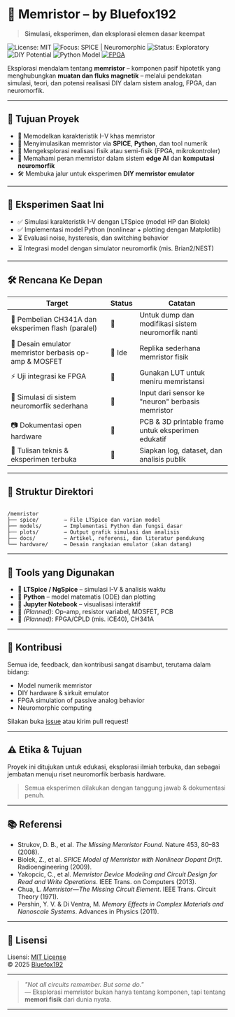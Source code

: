 # 🧪 Memristor – by Bluefox192
> **Simulasi, eksperimen, dan eksplorasi elemen dasar keempat**

![License: MIT](https://img.shields.io/badge/license-MIT-blue.svg)
![Focus: SPICE | Neuromorphic](https://img.shields.io/badge/focus-simulasi%20%7C%20memristor%20%7C%20neuromorphic-lightblue.svg)
![Status: Exploratory](https://img.shields.io/badge/status-exploratory-orange.svg)
![DIY Potential](https://img.shields.io/badge/DIY-in%20progress-important.svg)
![Python Model](https://img.shields.io/badge/python-model-green.svg)
[![FPGA](https://img.shields.io/badge/FPGA-optional-lightgrey.svg)]()


Eksplorasi mendalam tentang **memristor** – komponen pasif hipotetik yang menghubungkan **muatan dan fluks magnetik** – melalui pendekatan simulasi, teori, dan potensi realisasi DIY dalam sistem analog, FPGA, dan neuromorfik.

---

## 🧠 Tujuan Proyek

- 🧪 Memodelkan karakteristik I–V khas memristor
- 🧮 Menyimulasikan memristor via **SPICE**, **Python**, dan tool numerik
- 🧷 Mengeksplorasi realisasi fisik atau semi-fisik (FPGA, mikrokontroler)
- 🧬 Memahami peran memristor dalam sistem **edge AI** dan **komputasi neuromorfik**
- 🛠️ Membuka jalur untuk eksperimen **DIY memristor emulator**

---

## 🔬 Eksperimen Saat Ini

- ✅ Simulasi karakteristik I-V dengan LTSpice (model HP dan Biolek)
- ✅ Implementasi model Python (nonlinear + plotting dengan Matplotlib)
- ⏳ Evaluasi noise, hysteresis, dan switching behavior
- ⏳ Integrasi model dengan simulator neuromorfik (mis. Brian2/NEST)

---

## 🛠️ Rencana Ke Depan

| Target | Status | Catatan |
|--------|--------|---------|
| 🛒 Pembelian CH341A dan eksperimen flash (paralel) | 🔄 | Untuk dump dan modifikasi sistem neuromorfik nanti |
| 🧱 Desain emulator memristor berbasis op-amp & MOSFET | 🧠 Ide | Replika sederhana memristor fisik |
| ⚡ Uji integrasi ke FPGA | 🔲 | Gunakan LUT untuk meniru memristansi |
| 🧠 Simulasi di sistem neuromorfik sederhana | 🔲 | Input dari sensor ke "neuron" berbasis memristor |
| 📷 Dokumentasi open hardware | 🔲 | PCB & 3D printable frame untuk eksperimen edukatif |
| 📝 Tulisan teknis & eksperimen terbuka | 🔲 | Siapkan log, dataset, dan analisis publik |

---

## 📁 Struktur Direktori

```

/memristor
├── spice/        → File LTSpice dan varian model
├── models/       → Implementasi Python dan fungsi dasar
├── plots/        → Output grafik simulasi dan analisis
├── docs/         → Artikel, referensi, dan literatur pendukung
└── hardware/     → Desain rangkaian emulator (akan datang)

```

---

## 🧰 Tools yang Digunakan

- 🧪 **LTSpice / NgSpice** – simulasi I-V & analisis waktu
- 🐍 **Python** – model matematis (ODE) dan plotting
- 🧠 **Jupyter Notebook** – visualisasi interaktif
- 🔩 *(Planned)*: Op-amp, resistor variabel, MOSFET, PCB
- 🔧 *(Planned)*: FPGA/CPLD (mis. iCE40), CH341A

---

## 🤝 Kontribusi

Semua ide, feedback, dan kontribusi sangat disambut, terutama dalam bidang:

- Model numerik memristor
- DIY hardware & sirkuit emulator
- FPGA simulation of passive analog behavior
- Neuromorphic computing

Silakan buka [issue](https://github.com/Bluefox192/memristor/issues) atau kirim pull request!

---

## ⚠️ Etika & Tujuan

Proyek ini ditujukan untuk edukasi, eksplorasi ilmiah terbuka, dan sebagai jembatan menuju riset neuromorfik berbasis hardware.

> Semua eksperimen dilakukan dengan tanggung jawab & dokumentasi penuh.

---

## 📚 Referensi

- Strukov, D. B., et al. *The Missing Memristor Found*. Nature 453, 80–83 (2008).  
- Biolek, Z., et al. *SPICE Model of Memristor with Nonlinear Dopant Drift*. Radioengineering (2009).  
- Yakopcic, C., et al. *Memristor Device Modeling and Circuit Design for Read and Write Operations*. IEEE Trans. on Computers (2013).  
- Chua, L. *Memristor—The Missing Circuit Element*. IEEE Trans. Circuit Theory (1971).  
- Pershin, Y. V. & Di Ventra, M. *Memory Effects in Complex Materials and Nanoscale Systems*. Advances in Physics (2011).

---

## 📄 Lisensi

Lisensi: [MIT License](LICENSE)  
© 2025 [Bluefox192](https://github.com/Bluefox192)

---

> *"Not all circuits remember. But some do."*  
> — Eksplorasi memristor bukan hanya tentang komponen, tapi tentang **memori fisik** dari dunia nyata.

---
